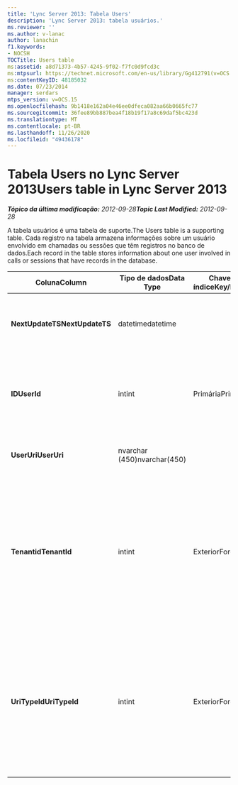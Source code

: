 ```yaml
---
title: 'Lync Server 2013: Tabela Users'
description: 'Lync Server 2013: tabela usuários.'
ms.reviewer: ''
ms.author: v-lanac
author: lanachin
f1.keywords:
- NOCSH
TOCTitle: Users table
ms:assetid: a8d71373-4b57-4245-9f02-f7fc0d9fcd3c
ms:mtpsurl: https://technet.microsoft.com/en-us/library/Gg412791(v=OCS.15)
ms:contentKeyID: 48185032
ms.date: 07/23/2014
manager: serdars
mtps_version: v=OCS.15
ms.openlocfilehash: 9b1418e162a04e46ee0dfeca082aa66b0665fc77
ms.sourcegitcommit: 36fee89bb887bea4f18b19f17a8c69daf5bc423d
ms.translationtype: MT
ms.contentlocale: pt-BR
ms.lasthandoff: 11/26/2020
ms.locfileid: "49436178"
---
```

# <a name="users-table-in-lync-server-2013"></a><span data-ttu-id="4cab8-103">Tabela Users no Lync Server 2013</span><span class="sxs-lookup"><span data-stu-id="4cab8-103">Users table in Lync Server 2013</span></span>

<div data-xmlns="http://www.w3.org/1999/xhtml">

<div class="topic" data-xmlns="http://www.w3.org/1999/xhtml" data-msxsl="urn:schemas-microsoft-com:xslt" data-cs="https://msdn.microsoft.com/">

<div data-asp="https://msdn2.microsoft.com/asp">



</div>

<div id="mainSection">

<div id="mainBody"><span data-ttu-id="4cab8-104">

<span> </span></span><span class="sxs-lookup"><span data-stu-id="4cab8-104">

<span> </span></span></span>

<span data-ttu-id="4cab8-105">_**Tópico da última modificação:** 2012-09-28_</span><span class="sxs-lookup"><span data-stu-id="4cab8-105">_**Topic Last Modified:** 2012-09-28_</span></span>

<span data-ttu-id="4cab8-106">A tabela usuários é uma tabela de suporte.</span><span class="sxs-lookup"><span data-stu-id="4cab8-106">The Users table is a supporting table.</span></span> <span data-ttu-id="4cab8-107">Cada registro na tabela armazena informações sobre um usuário envolvido em chamadas ou sessões que têm registros no banco de dados.</span><span class="sxs-lookup"><span data-stu-id="4cab8-107">Each record in the table stores information about one user involved in calls or sessions that have records in the database.</span></span>


<table>
<colgroup>
<col style="width: 25%" />
<col style="width: 25%" />
<col style="width: 25%" />
<col style="width: 25%" />
</colgroup>
<thead>
<tr class="header">
<th><span data-ttu-id="4cab8-108">Coluna</span><span class="sxs-lookup"><span data-stu-id="4cab8-108">Column</span></span></th>
<th><span data-ttu-id="4cab8-109">Tipo de dados</span><span class="sxs-lookup"><span data-stu-id="4cab8-109">Data Type</span></span></th>
<th><span data-ttu-id="4cab8-110">Chave/índice</span><span class="sxs-lookup"><span data-stu-id="4cab8-110">Key/Index</span></span></th>
<th><span data-ttu-id="4cab8-111">Detalhes</span><span class="sxs-lookup"><span data-stu-id="4cab8-111">Details</span></span></th>
</tr>
</thead>
<tbody>
<tr class="odd">
<td><p><span data-ttu-id="4cab8-112"><strong>NextUpdateTS</strong></span><span class="sxs-lookup"><span data-stu-id="4cab8-112"><strong>NextUpdateTS</strong></span></span></p></td>
<td><p><span data-ttu-id="4cab8-113">datetime</span><span class="sxs-lookup"><span data-stu-id="4cab8-113">datetime</span></span></p></td>
<td></td>
<td><p><span data-ttu-id="4cab8-114">Carimbo de data/hora para uso interno.</span><span class="sxs-lookup"><span data-stu-id="4cab8-114">Time stamp for internal use.</span></span></p></td>
</tr>
<tr class="even">
<td><p><span data-ttu-id="4cab8-115"><strong>ID</strong></span><span class="sxs-lookup"><span data-stu-id="4cab8-115"><strong>UserId</strong></span></span></p></td>
<td><p><span data-ttu-id="4cab8-116">int</span><span class="sxs-lookup"><span data-stu-id="4cab8-116">int</span></span></p></td>
<td><p><span data-ttu-id="4cab8-117">Primária</span><span class="sxs-lookup"><span data-stu-id="4cab8-117">Primary</span></span></p></td>
<td><p><span data-ttu-id="4cab8-118">Número exclusivo que identifica esse usuário.</span><span class="sxs-lookup"><span data-stu-id="4cab8-118">Unique number identifying this user.</span></span></p></td>
</tr>
<tr class="odd">
<td><p><span data-ttu-id="4cab8-119"><strong>UserUri</strong></span><span class="sxs-lookup"><span data-stu-id="4cab8-119"><strong>UserUri</strong></span></span></p></td>
<td><p><span data-ttu-id="4cab8-120">nvarchar (450)</span><span class="sxs-lookup"><span data-stu-id="4cab8-120">nvarchar(450)</span></span></p></td>
<td><p> </p></td>
<td><p><span data-ttu-id="4cab8-121">URI de usuário.</span><span class="sxs-lookup"><span data-stu-id="4cab8-121">User URI.</span></span></p></td>
</tr>
<tr class="even">
<td><p><span data-ttu-id="4cab8-122"><strong>Tenantid</strong></span><span class="sxs-lookup"><span data-stu-id="4cab8-122"><strong>TenantId</strong></span></span></p></td>
<td><p><span data-ttu-id="4cab8-123">int</span><span class="sxs-lookup"><span data-stu-id="4cab8-123">int</span></span></p></td>
<td><p><span data-ttu-id="4cab8-124">Exterior</span><span class="sxs-lookup"><span data-stu-id="4cab8-124">Foreign</span></span></p></td>
<td><p><span data-ttu-id="4cab8-125">A ID de locatário deste usuário.</span><span class="sxs-lookup"><span data-stu-id="4cab8-125">This user’s Tenant ID.</span></span> <span data-ttu-id="4cab8-126">Consulte a <a href="lync-server-2013-tenants-table.md">tabela locatários no Lync Server 2013</a> para obter mais informações.</span><span class="sxs-lookup"><span data-stu-id="4cab8-126">See the <a href="lync-server-2013-tenants-table.md">Tenants table in Lync Server 2013</a> for more information.</span></span></p></td>
</tr>
<tr class="odd">
<td><p><span data-ttu-id="4cab8-127"><strong>UriTypeId</strong></span><span class="sxs-lookup"><span data-stu-id="4cab8-127"><strong>UriTypeId</strong></span></span></p></td>
<td><p><span data-ttu-id="4cab8-128">int</span><span class="sxs-lookup"><span data-stu-id="4cab8-128">int</span></span></p></td>
<td><p><span data-ttu-id="4cab8-129">Exterior</span><span class="sxs-lookup"><span data-stu-id="4cab8-129">Foreign</span></span></p></td>
<td><p><span data-ttu-id="4cab8-130">O tipo de URI deste usuário.</span><span class="sxs-lookup"><span data-stu-id="4cab8-130">This user’s URI type.</span></span> <span data-ttu-id="4cab8-131">Consulte a <a href="lync-server-2013-uritypes-table.md">tabela UriTypes no Lync Server 2013</a> para obter mais informações.</span><span class="sxs-lookup"><span data-stu-id="4cab8-131">See the <a href="lync-server-2013-uritypes-table.md">UriTypes table in Lync Server 2013</a> for more information.</span></span></p></td>
</tr>
</tbody>
</table><span data-ttu-id="4cab8-132">


</div>

<span> </span>

</div>

</div>

</span><span class="sxs-lookup"><span data-stu-id="4cab8-132">


</div>

<span> </span>

</div>

</div>

</span></span></div>

